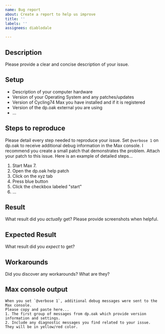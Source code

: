 ```yaml
---
name: Bug report
about: Create a report to help us improve
title: ''
labels: ''
assignees: diablodale

---
```


## Description

Please provide a clear and concise description of your issue.

## Setup

* Description of your computer hardware
* Version of your Operating System and any patches/updates
* Version of Cycling74 Max you have installed and if it is registered
* Version of the dp.oak external you are using
* ...

## Steps to reproduce

Please detail every step needed to reproduce your issue.
Set `@verbose 1` on dp.oak to receive additional debug information in the Max console.
I recommend you create a small patch that demonstrates the problem. Attach your patch to this issue.
Here is an example of detailed steps...

1. Start Max 7.
2. Open the dp.oak help patch
3. Click on the xyz tab
4. Press blue button
5. Click the checkbox labeled "start"
6. ...

## Result

What result did you *actually* get? Please provide screenshots when helpful.

## Expected Result

What result did you *expect* to get?

## Workarounds

Did you discover any workarounds? What are they?

## Max console output

```
When you set `@verbose 1`, additional debug messages were sent to the Max console.
Please copy and paste here...
1. The first group of messages from dp.oak which provide version information and settings.
2. Include any diagnostic messages you find related to your issue. They will be in yellow/red color.
```
